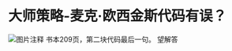 # 大师策略-麦克·欧西金斯代码有误？

![图片注释](http://storage-uqer.datayes.com/5b6baaaf1554d6012154001b/11f228ec-a142-11e8-b634-0242ac140002)
书本209页，第二块代码最后一句。
望解答